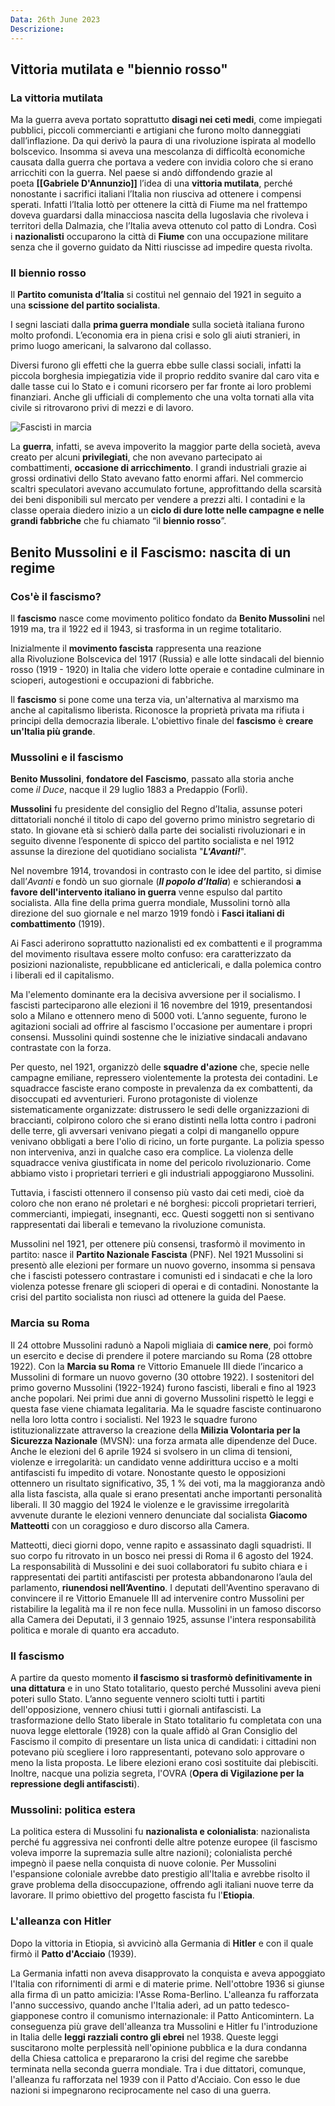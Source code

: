 ```yaml
---
Data: 26th June 2023
Descrizione: 
---
```

## Vittoria mutilata e "biennio rosso"
### La vittoria mutilata
Ma la guerra aveva portato soprattutto **disagi nei ceti medi**, come impiegati pubblici, piccoli commercianti e artigiani che furono molto danneggiati dall’inflazione. Da qui derivò la paura di una rivoluzione ispirata al modello bolscevico. Insomma si aveva una mescolanza di difficoltà economiche causata dalla guerra che portava a vedere con invidia coloro che si erano arricchiti con la guerra. Nel paese si andò diffondendo grazie al poeta **[[Gabriele D'Annunzio]]** l’idea di una **vittoria mutilata**, perché nonostante i sacrifici italiani l’Italia non riusciva ad ottenere i compensi sperati. Infatti l’Italia lottò per ottenere la città di Fiume ma nel frattempo doveva guardarsi dalla minacciosa nascita della Iugoslavia che rivoleva i territori della Dalmazia, che l’Italia aveva ottenuto col patto di Londra. Così i **nazionalisti** occuparono la città di **Fiume** con una occupazione militare senza che il governo guidato da Nitti riuscisse ad impedire questa rivolta.

### Il biennio rosso
Il **Partito comunista d’Italia** si costituì nel gennaio del 1921 in seguito a una **scissione del partito socialista**.

I segni lasciati dalla **prima guerra mondiale** sulla società italiana furono molto profondi. L’economia era in piena crisi e solo gli aiuti stranieri, in primo luogo americani, la salvarono dal collasso.

Diversi furono gli effetti che la guerra ebbe sulle classi sociali, infatti la piccola borghesia impiegatizia vide il proprio reddito svanire dal caro vita e dalle tasse cui lo Stato e i comuni ricorsero per far fronte ai loro problemi finanziari. Anche gli ufficiali di complemento che una volta tornati alla vita civile si ritrovarono privi di mezzi e di lavoro.

![Fascisti in marcia](https://cdn.studenti.stbm.it/images/2020/05/21/primo-dopoguerra-e-biennio-rosso_300x200.jpeg)

La **guerra**, infatti, se aveva impoverito la maggior parte della società, aveva creato per alcuni **privilegiati**, che non avevano partecipato ai combattimenti, **occasione di arricchimento**. I grandi industriali grazie ai grossi ordinativi dello Stato avevano fatto enormi affari. Nel commercio scaltri speculatori avevano accumulato fortune, approfittando della scarsità dei beni disponibili sul mercato per vendere a prezzi alti. I contadini e la classe operaia diedero inizio a un **ciclo di dure lotte nelle campagne e nelle grandi fabbriche** che fu chiamato “il **biennio rosso**”.

## Benito Mussolini e il Fascismo: nascita di un regime
### Cos'è il fascismo?
Il **fascismo** nasce come movimento politico fondato da **Benito Mussolini** nel 1919 ma, tra il 1922 ed il 1943, si trasforma in un regime totalitario.      

Inizialmente il **movimento fascista** rappresenta una reazione alla Rivoluzione Bolscevica del 1917 (Russia) e alle lotte sindacali del biennio rosso (1919 - 1920) in Italia che videro lotte operaie e contadine culminare in scioperi, autogestioni e occupazioni di fabbriche.  

Il **fascismo** si pone come una terza via, un'alternativa al marxismo ma anche al capitalismo liberista. Riconosce la proprietà privata ma rifiuta i principi della democrazia liberale. L'obiettivo finale del **fascismo** è **creare un'Italia più grande**.

### Mussolini e il fascismo
**Benito Mussolini**, **fondatore del** **Fascismo**, passato alla storia anche come _il Duce_, nacque il 29 luglio 1883 a Predappio (Forlì).

**Mussolini** fu presidente del consiglio del Regno d’Italia, assunse poteri dittatoriali nonché il titolo di capo del governo primo ministro segretario di stato. In giovane età si schierò dalla parte dei socialisti rivoluzionari e in seguito divenne l’esponente di spicco del partito socialista e nel 1912 assunse la direzione del quotidiano socialista "**_L'Avanti!_**".

Nel novembre 1914, trovandosi in contrasto con le idee del partito, si dimise dall’_Avanti_ e fondò un suo giornale (**_Il popolo d’Italia_**) e schierandosi **a favore dell'intervento italiano in guerra** venne espulso dal partito socialista. Alla fine della prima guerra mondiale, Mussolini tornò alla direzione del suo giornale e nel marzo 1919 fondò i **Fasci italiani di combattimento** (1919).

Ai Fasci aderirono soprattutto nazionalisti ed ex combattenti e il programma del movimento risultava essere molto confuso: era caratterizzato da posizioni nazionaliste, repubblicane ed anticlericali, e dalla polemica contro i liberali ed il capitalismo.

Ma l'elemento dominante era la decisiva avversione per il socialismo. I fascisti parteciparono alle elezioni il 16 novembre del 1919, presentandosi solo a Milano e ottennero meno dì 5000 voti. L’anno seguente, furono le agitazioni sociali ad offrire al fascismo l'occasione per aumentare i propri consensi. Mussolini quindi sostenne che le iniziative sindacali andavano contrastate con la forza.

Per questo, nel 1921, organizzò delle **squadre d'azione** che, specie nelle campagne emiliane, repressero violentemente la protesta dei contadini. Le squadracce fasciste erano composte in prevalenza da ex combattenti, da disoccupati ed avventurieri. Furono protagoniste di violenze sistematicamente organizzate: distrussero le sedi delle organizzazioni di braccianti, colpirono coloro che si erano distinti nella lotta contro i padroni delle terre, gli avversari venivano piegati a colpi di manganello oppure venivano obbligati a bere l'olio di ricino, un forte purgante. La polizia spesso non interveniva, anzi in qualche caso era complice. La violenza delle squadracce veniva giustificata in nome del pericolo rivoluzionario. Come abbiamo visto i proprietari terrieri e gli industriali appoggiarono Mussolini.

Tuttavia, i fascisti ottennero il consenso più vasto dai ceti medi, cioè da coloro che non erano né proletari e né borghesi: piccoli proprietari terrieri, commercianti, impiegati, insegnanti, ecc. Questi soggetti non si sentivano rappresentati dai liberali e temevano la rivoluzione comunista.

Mussolini nel 1921, per ottenere più consensi, trasformò il movimento in partito: nasce il **Partito Nazionale Fascista** (PNF). Nel 1921 Mussolini si presentò alle elezioni per formare un nuovo governo, insomma si pensava che i fascisti potessero contrastare i comunisti ed i sindacati e che la loro violenza potesse frenare gli scioperi di operai e di contadini. Nonostante la crisi del partito socialista non riuscì ad ottenere la guida del Paese.

### Marcia su Roma
Il 24 ottobre Mussolini radunò a Napoli migliaia di **camice nere**, poi formò un esercito e decise di prendere il potere marciando su Roma (28 ottobre 1922). Con la **Marcia su Roma** re Vittorio Emanuele III diede l’incarico a Mussolini di formare un nuovo governo (30 ottobre 1922). I sostenitori del primo governo Mussolini (1922-1924) furono fascisti, liberali e fino al 1923 anche popolari. Nei primi due anni di governo Mussolini rispettò le leggi e questa fase viene chiamata legalitaria. Ma le squadre fasciste continuarono nella loro lotta contro i socialisti. Nel 1923 le squadre furono istituzionalizzate attraverso la creazione della **Milizia Volontaria per la Sicurezza Nazionale** (MVSN): una forza armata alle dipendenze del Duce. Anche le elezioni del 6 aprile 1924 si svolsero in un clima di tensioni, violenze e irregolarità: un candidato venne addirittura ucciso e a molti antifascisti fu impedito di votare. Nonostante questo le opposizioni ottennero un risultato significativo, 35, 1 % dei voti, ma la maggioranza andò alla lista fascista, alla quale si erano presentati anche importanti personalità liberali. Il 30 maggio del 1924 le violenze e le gravissime irregolarità avvenute durante le elezioni vennero denunciate dal socialista **Giacomo Matteotti** con un coraggioso e duro discorso alla Camera. 

Matteotti, dieci giorni dopo, venne rapito e assassinato dagli squadristi. Il suo corpo fu ritrovato in un bosco nei pressi di Roma il 6 agosto del 1924. La responsabilità di Mussolini e dei suoi collaboratori fu subito chiara e i rappresentati dei partiti antifascisti per protesta abbandonarono l’aula del parlamento, **riunendosi nell’Aventino**. I deputati dell'Aventino speravano di convincere il re Vittorio Emanuele III ad intervenire contro Mussolini per ristabilire la legalità ma il re non fece nulla. Mussolini in un famoso discorso alla Camera dei Deputati, il 3 gennaio 1925, assunse l'intera responsabilità politica e morale di quanto era accaduto.

### Il fascismo
A partire da questo momento **il fascismo si trasformò definitivamente in una dittatura** e in uno Stato totalitario, questo perché Mussolini aveva pieni poteri sullo Stato. L’anno seguente vennero sciolti tutti i partiti dell'opposizione, vennero chiusi tutti i giornali antifascisti. La trasformazione dello Stato liberale in Stato totalitario fu completata con una nuova legge elettorale (1928) con la quale affidò al Gran Consiglio del Fascismo il compito di presentare un lista unica di candidati: i cittadini non potevano più scegliere i loro rappresentanti, potevano solo approvare o meno la lista proposta. Le libere elezioni erano così sostituite dai plebisciti. Inoltre, nacque una polizia segreta, l'OVRA (**Opera di Vigilazione per la repressione degli antifascisti**).

### Mussolini: politica estera
La politica estera di Mussolini fu **nazionalista e colonialista**: nazionalista perché fu aggressiva nei confronti delle altre potenze europee (il fascismo voleva imporre la supremazia sulle altre nazioni); colonialista perché impegnò il paese nella conquista di nuove colonie. Per Mussolini l'espansione coloniale avrebbe dato prestigio all'Italia e avrebbe risolto il grave problema della disoccupazione, offrendo agli italiani nuove terre da lavorare. Il primo obiettivo del progetto fascista fu l'**Etiopia**.

### L'alleanza con Hitler
Dopo la vittoria in Etiopia, sì avvicinò alla Germania di **Hitler** e con il quale firmò il **Patto d'Acciaio** (1939).

La Germania infatti non aveva disapprovato la conquista e aveva appoggiato l'Italia con rifornimenti di armi e di materie prime. Nell'ottobre 1936 si giunse alla firma dì un patto amicizia: l'Asse Roma-Berlino. L'alleanza fu rafforzata l'anno successivo, quando anche l'Italia aderì, ad un patto tedesco-giapponese contro il comunismo internazionale: il Patto Anticomintern. La conseguenza più grave dell'alleanza tra Mussolini e Hitler fu l'introduzione in Italia delle **leggi razziali contro gli ebrei** nel 1938. Queste leggi suscitarono molte perplessità nell'opinione pubblica e la dura condanna della Chiesa cattolica e prepararono la crisi del regime che sarebbe terminata nella seconda guerra mondiale. Tra i due dittatori, comunque, l'alleanza fu rafforzata nel 1939 con il Patto d'Acciaio. Con esso le due nazioni si impegnarono reciprocamente nel caso di una guerra.